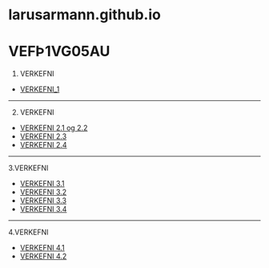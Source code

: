 # larusarmann.github.io
# VEFÞ1VG05AU
1. VERKEFNI
 * [VERKEFNI_1](verkefni1)
-------------------------------------

2. VERKEFNI
  * [VERKEFNI 2.1 og 2.2](Verkefni2/verkefni_22)
  * [VERKEFNI 2.3](Verkefni2/verkefni_23)
  * [VERKEFNI 2.4](Verkefni2/verkefni_24)
  
 ------------------------------------
  
3.VERKEFNI
  * [VERKEFNI 3.1](verkefni3/verk31)
  * [VERKEFNI 3.2](verkefni3/verk32)
  * [VERKEFNI 3.3](verkefni3/verk33)
  * [VERKEFNI 3.4](verkefni3/verk34)
  
--------------------------------------

4.VERKEFNI
  * [VERKEFNI 4.1](verkefni4/verkefni41)
  * [VERKEFNI 4.2](verkefni4/verkefni42)
